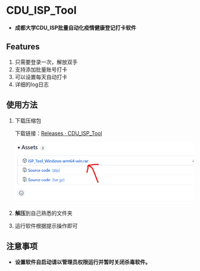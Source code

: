 # CDU_ISP_Tool
- **成都大学CDU_ISP批量自动化疫情健康登记打卡软件**



## Features

1. 只需要登录一次，解放双手
2. 支持添加批量账号打卡
3. 可以设置每天自动打卡
4. 详细的log日志



## 使用方法

1. 下载压缩包

    下载链接：[Releases · CDU_ISP_Tool](https://github.com/Doraemonkeys/CDU_ISP_Tool/releases)

   ![image-20220818030759502](https://raw.githubusercontent.com/Doraemonkeys/picture/master/image-20220818030759502.png)

2. **解压**到自己熟悉的文件夹

3. 运行软件根据提示操作即可



## 注意事项



- **设置软件自启动请以管理员权限运行并暂时关闭杀毒软件。**

